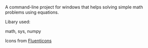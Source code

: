 A command-line project for windows that helps solving simple math problems using equations.

Libary used: 

math, sys, numpy

Icons from [Fluenticons](https://github.com/coltongriffith/fluenticons)
